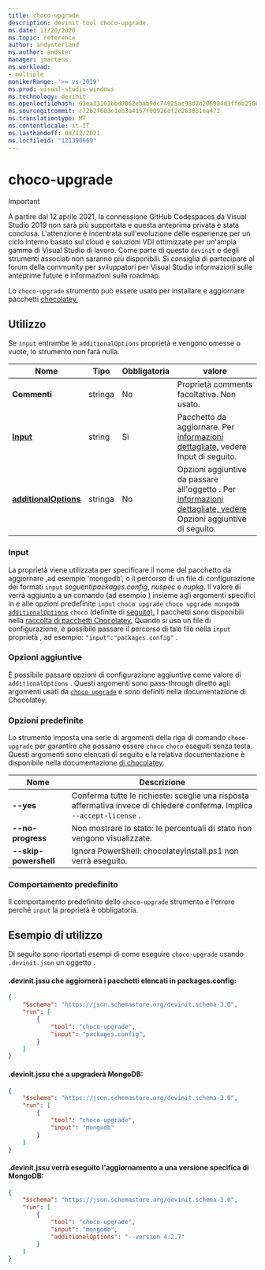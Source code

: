 ```yaml
---
title: choco-upgrade
description: devinit tool choco-upgrade.
ms.date: 11/20/2020
ms.topic: reference
author: andysterland
ms.author: andster
manager: jmartens
ms.workload:
- multiple
monikerRange: '>= vs-2019'
ms.prod: visual-studio-windows
ms.technology: devinit
ms.openlocfilehash: 63ea33101bbd0062ebab9dc74925ac98d7d206984d3ffdb256644618afbb86da
ms.sourcegitcommit: c72b2f603e1eb3a4157f00926df2e263831ea472
ms.translationtype: MT
ms.contentlocale: it-IT
ms.lasthandoff: 08/12/2021
ms.locfileid: "121390669"
---
```

# <a name="choco-upgrade"></a>choco-upgrade

> [!IMPORTANT]
> A partire dal 12 aprile 2021, la connessione GitHub Codespaces da Visual Studio 2019 non sarà più supportata e questa anteprima privata è stata conclusa. L'attenzione è incentrata sull'evoluzione delle esperienze per un ciclo interno basato sul cloud e soluzioni VDI ottimizzate per un'ampia gamma di Visual Studio di lavoro. Come parte di questo `devinit` e degli strumenti associati non saranno più disponibili. Si consiglia di partecipare al forum della community per sviluppatori per Visual Studio informazioni sulle anteprime future e informazioni sulla roadmap.

Lo `choco-upgrade` strumento può essere usato per installare e aggiornare pacchetti [chocolatey.](https://chocolatey.org/docs/commandsupgrade)

## <a name="usage"></a>Utilizzo

Se `input` entrambe le `additionalOptions` proprietà e vengono omesse o vuote, lo strumento non farà nulla.

| Nome                                             | Tipo   | Obbligatoria  | valore                                                                                                          |
|--------------------------------------------------|--------|-----------|----------------------------------------------------------------------------------------------------------------|
| **Commenti**                                     | stringa | No        | Proprietà comments facoltativa. Non usato.                                                                          |
| [**Input**](#input)                              | string | Sì       | Pacchetto da aggiornare. Per [informazioni dettagliate,](#input) vedere Input di seguito.                                                 |
| [**additionalOptions**](#additional-options)     | stringa | No        | Opzioni aggiuntive da passare all'oggetto . Per [informazioni dettagliate, vedere](#additional-options) Opzioni aggiuntive di seguito.       |

### <a name="input"></a>Input

La proprietà viene utilizzata per specificare il nome del pacchetto da aggiornare ,ad esempio 'mongodb', o il percorso di un file di configurazione dei formati `input` _seguentipackages.config_, _nuspec_ e _nupkg_. Il valore di verrà aggiunto a un comando (ad esempio ) insieme agli argomenti specifici in e alle opzioni predefinite `input` `choco upgrade` `choco upgrade mongodb` [`additionalOptions`](#additional-options) `choco` (definite di [seguito).](#built-in-options) I pacchetti sono disponibili nella [raccolta di pacchetti Chocolatey.](https://chocolatey.org/packages) Quando si usa un file di configurazione, è possibile passare il percorso di tale file nella `input` proprietà , ad esempio: `"input":"packages.config"` .

### <a name="additional-options"></a>Opzioni aggiuntive

È possibile passare opzioni di configurazione aggiuntive come valore di `additionalOptions` . Questi argomenti sono pass-through diretto agli argomenti usati da [`choco upgrade`](https://chocolatey.org/docs/commands-upgrade) e sono definiti nella documentazione di Chocolatey.

### <a name="built-in-options"></a>Opzioni predefinite

Lo strumento imposta una serie di argomenti della riga di comando `choco-upgrade` per garantire che possano essere `choco` `choco` eseguiti senza testa. Questi argomenti sono elencati di seguito e la relativa documentazione è disponibile nella documentazione [di chocolatey](https://chocolatey.org/docs/).

| Nome                  | Descrizione                                                                                        |
|-----------------------|----------------------------------------------------------------------------------------------------|
| **--yes**             | Conferma tutte le richieste: sceglie una risposta affermativa invece di chiedere conferma. Implica `--accept-license` . |
| **--no-progress**     | Non mostrare lo stato: le percentuali di stato non vengono visualizzate.                                         |
| **--skip-powershell** | Ignora PowerShell: chocolateyInstall.ps1 non verrà eseguito.                                              |

### <a name="default-behavior"></a>Comportamento predefinito

Il comportamento predefinito dello `choco-upgrade` strumento è l'errore perché `input` la proprietà è obbligatoria.

## <a name="example-usage"></a>Esempio di utilizzo
Di seguito sono riportati esempi di come eseguire `choco-upgrade` usando `.devinit.json` un oggetto .

#### <a name="devinitjson-that-will-update-packages-listed-in-packagesconfig"></a>.devinit.jssu che aggiornerà i pacchetti elencati in packages.config:
```json
{
    "$schema": "https://json.schemastore.org/devinit.schema-3.0",
    "run": [
        {
            "tool": "choco-upgrade",
            "input": "packages.config",
        }
    ]
}
```

#### <a name="devinitjson-that-will-upgrade-mongodb"></a>.devinit.jssu che a upgraderà MongoDB:
```json
{
    "$schema": "https://json.schemastore.org/devinit.schema-3.0",
    "run": [
        {
            "tool": "choco-upgrade",
            "input": "mongodb"
        }
    ]
}
```

#### <a name="devinitjson-that-will-upgrade-to-a-specific-version-of-mongodb"></a>.devinit.jssu verrà eseguito l'aggiornamento a una versione specifica di MongoDB:
```json
{
    "$schema": "https://json.schemastore.org/devinit.schema-3.0",
    "run": [
        {
            "tool": "choco-upgrade",
            "input": "mongodb",
            "additionalOptions": "--version 4.2.7"
        }
    ]
}
```